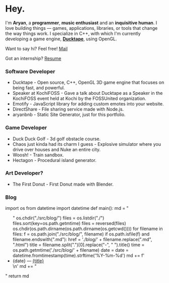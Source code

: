 # Hey.
I'm **Aryan**, a **programmer**, **music enthusiast** and an
**inquisitive human**. I love building things — games, applications, libraries, or
tools that change the way things work. I specialize in C++, with which I'm
currently developing a game engine, [**Ducktape**](https://github.com/DucktapeEngine/Ducktape), 
using OpenGL.

Want to say hi? Feel free! [Mail](mailto:aryanbaburajan2007@gmail.com)

Got an internship? [Resume](./resume.pdf)

### Software Developer
- Ducktape - Open source, C++, OpenGL 3D game engine that focuses on being fast, and powerful.
- Speaker at KochiFOSS - Gave a talk about Ducktape as a Speaker in the KochiFOSS event held at Kochi by the FOSSUnited organization.
- Emotify - JavaScript library for adding custom emotes into your website.
- DirectShare - File sharing service made with Node.js.
- aryanbnb - Static Site Generator, just for this portfolio.

### Game Developer 
- Duck Duck Golf - 3d golf obstacle course.
- Chaos just kinda had its charm I guess - Explosive simulator where you drive over houses and Nuke an entire city.
- Woosh! - Train sandbox.
- Hectagon - Procedural island generator.

### Art Developer?
- The First Donut - First Donut made with Blender.

### Blog
<py>
import os
from datetime import datetime
def main():
    md = "<ul>"
    os.chdir("./src/blog/")
    files = os.listdir("./")
    files.sort(key=os.path.getmtime)
    files = reversed(files)
    os.chdir(os.path.dirname(os.path.dirname(os.getcwd())))
    for filename in files:
        f = os.path.join("./src/blog/", filename)
        if os.path.isfile(f) and filename.endswith(".md"):
            href = './blog/' + filename.replace(".md", ".html")
            title = filename.split(".")[0].replace("-", " ").title()
            time = os.path.getmtime('./src/blog/' + filename)
            date = date = datetime.fromtimestamp(time).strftime('%Y-%m-%d')
            md += f'<li>{date} — <a href="{href}">{title}</a></li>\n'
    md += "</ul>"
    return md
</py>